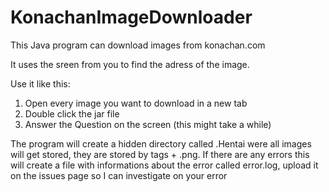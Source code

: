 # KonachanImageDownloader
This Java program can download images from konachan.com

It uses the sreen from you to find the adress of the image.

Use it like this:
<ol>
	<li>Open every image you want to download in a new tab</li>
	<li>Double click the jar file</li>
	<li>Answer the Question on the screen (this might take a while)</li>
</ol>

The program will create a hidden directory called .Hentai were all images will get stored, they are stored by tags + .png.
If there are any errors this will create a file with informations about the error called error.log, upload it on the issues page so I can investigate on your error
